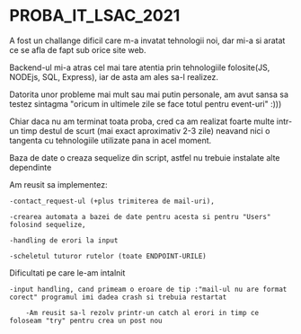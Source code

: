 # PROBA_IT_LSAC_2021
A fost un challange dificil care m-a invatat tehnologii noi, dar mi-a si aratat ce se afla de fapt sub orice site web.

Backend-ul mi-a atras cel mai tare atentia prin tehnologiile folosite(JS, NODEjs, SQL, Express), iar de asta am ales sa-l realizez.

Datorita unor probleme mai mult sau mai putin personale, am avut sansa sa testez sintagma "oricum in ultimele zile se face totul pentru event-uri"   :)))

Chiar daca nu am terminat toata proba, cred ca am realizat foarte multe intr-un timp destul de scurt (mai exact aproximativ 2-3 zile) neavand nici o tangenta 
cu tehnologiile utilizate pana in acel moment.

Baza de date o creaza sequelize din script, astfel nu trebuie instalate alte dependinte

Am reusit sa implementez:

    -contact_request-ul (+plus trimiterea de mail-uri),
  
    -crearea automata a bazei de date pentru acesta si pentru "Users" folosind sequelize,
  
    -handling de erori la input
  
    -scheletul tuturor rutelor (toate ENDPOINT-URILE)
  
  
Dificultati pe care le-am intalnit

    -input handling, cand primeam o eroare de tip :"mail-ul nu are format corect" programul imi dadea crash si trebuia restartat
    
        -Am reusit sa-l rezolv printr-un catch al erori in timp ce foloseam "try" pentru crea un post nou
